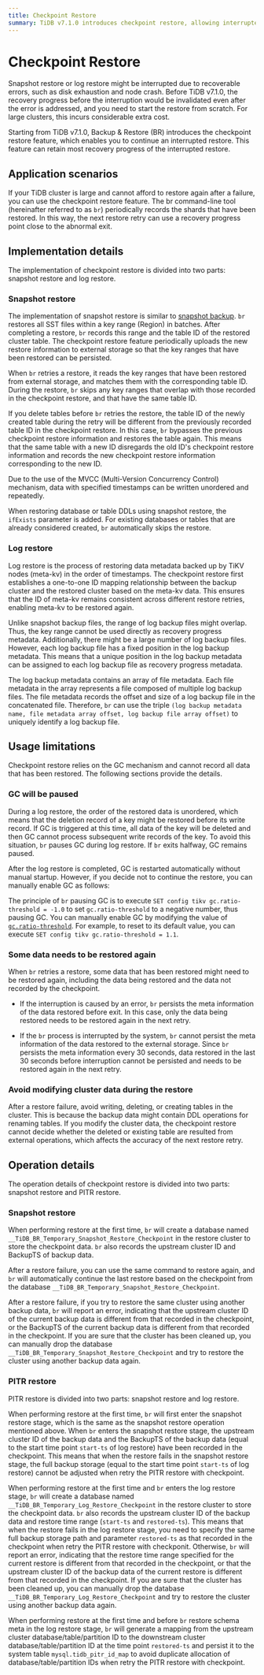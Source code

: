 ```yaml
---
title: Checkpoint Restore
summary: TiDB v7.1.0 introduces checkpoint restore, allowing interrupted snapshot and log restores to continue without starting from scratch. It records restored shards and table IDs, enabling retries to use the progress point close to the interruption. However, it relies on the GC mechanism and may require some data to be restored again. It's important to avoid modifying cluster data during the restore to ensure accuracy.
---
```


# Checkpoint Restore

Snapshot restore or log restore might be interrupted due to recoverable errors, such as disk exhaustion and node crash. Before TiDB v7.1.0, the recovery progress before the interruption would be invalidated even after the error is addressed, and you need to start the restore from scratch. For large clusters, this incurs considerable extra cost.

Starting from TiDB v7.1.0, Backup & Restore (BR) introduces the checkpoint restore feature, which enables you to continue an interrupted restore. This feature can retain most recovery progress of the interrupted restore.

## Application scenarios

If your TiDB cluster is large and cannot afford to restore again after a failure, you can use the checkpoint restore feature. The br command-line tool (hereinafter referred to as `br`) periodically records the shards that have been restored. In this way, the next restore retry can use a recovery progress point close to the abnormal exit.

## Implementation details

The implementation of checkpoint restore is divided into two parts: snapshot restore and log restore.

### Snapshot restore

The implementation of snapshot restore is similar to [snapshot backup](/br/br-checkpoint-backup.md#implementation-details). `br` restores all SST files within a key range (Region) in batches. After completing a restore, `br` records this range and the table ID of the restored cluster table. The checkpoint restore feature periodically uploads the new restore information to external storage so that the key ranges that have been restored can be persisted.

When `br` retries a restore, it reads the key ranges that have been restored from external storage, and matches them with the corresponding table ID. During the restore, `br` skips any key ranges that overlap with those recorded in the checkpoint restore, and that have the same table ID.

If you delete tables before `br` retries the restore, the table ID of the newly created table during the retry will be different from the previously recorded table ID in the checkpoint restore. In this case, `br` bypasses the previous checkpoint restore information and restores the table again. This means that the same table with a new ID disregards the old ID's checkpoint restore information and records the new checkpoint restore information corresponding to the new ID.

Due to the use of the MVCC (Multi-Version Concurrency Control) mechanism, data with specified timestamps can be written unordered and repeatedly.

When restoring database or table DDLs using snapshot restore, the `ifExists` parameter is added. For existing databases or tables that are already considered created, `br` automatically skips the restore.

### Log restore

Log restore is the process of restoring data metadata backed up by TiKV nodes (meta-kv) in the order of timestamps. The checkpoint restore first establishes a one-to-one ID mapping relationship between the backup cluster and the restored cluster based on the meta-kv data. This ensures that the ID of meta-kv remains consistent across different restore retries, enabling meta-kv to be restored again.

Unlike snapshot backup files, the range of log backup files might overlap. Thus, the key range cannot be used directly as recovery progress metadata. Additionally, there might be a large number of log backup files. However, each log backup file has a fixed position in the log backup metadata. This means that a unique position in the log backup metadata can be assigned to each log backup file as recovery progress metadata.

The log backup metadata contains an array of file metadata. Each file metadata in the array represents a file composed of multiple log backup files. The file metadata records the offset and size of a log backup file in the concatenated file. Therefore, `br` can use the triple `(log backup metadata name, file metadata array offset, log backup file array offset)` to uniquely identify a log backup file.

## Usage limitations

Checkpoint restore relies on the GC mechanism and cannot record all data that has been restored. The following sections provide the details.

### GC will be paused

During a log restore, the order of the restored data is unordered, which means that the deletion record of a key might be restored before its write record. If GC is triggered at this time, all data of the key will be deleted and then GC cannot process subsequent write records of the key. To avoid this situation, `br` pauses GC during log restore. If `br` exits halfway, GC remains paused.

After the log restore is completed, GC is restarted automatically without manual startup. However, if you decide not to continue the restore, you can manually enable GC as follows:

The principle of `br` pausing GC is to execute `SET config tikv gc.ratio-threshold = -1.0` to set `gc.ratio-threshold` to a negative number, thus pausing GC. You can manually enable GC by modifying the value of [`gc.ratio-threshold`](/tikv-configuration-file.md#ratio-threshold). For example, to reset to its default value, you can execute `SET config tikv gc.ratio-threshold = 1.1`.

### Some data needs to be restored again

When `br` retries a restore, some data that has been restored might need to be restored again, including the data being restored and the data not recorded by the checkpoint.

- If the interruption is caused by an error, `br` persists the meta information of the data restored before exit. In this case, only the data being restored needs to be restored again in the next retry.

- If the `br` process is interrupted by the system, `br` cannot persist the meta information of the data restored to the external storage. Since `br` persists the meta information every 30 seconds, data restored in the last 30 seconds before interruption cannot be persisted and needs to be restored again in the next retry.

### Avoid modifying cluster data during the restore

After a restore failure, avoid writing, deleting, or creating tables in the cluster. This is because the backup data might contain DDL operations for renaming tables. If you modify the cluster data, the checkpoint restore cannot decide whether the deleted or existing table are resulted from external operations, which affects the accuracy of the next restore retry.

## Operation details

The operation details of checkpoint restore is divided into two parts: snapshot restore and PITR restore.

### Snapshot restore

When performing restore at the first time, `br` will create a database named `__TiDB_BR_Temporary_Snapshot_Restore_Checkpoint` in the restore cluster to store the checkpoint data. `br` also records the upstream cluster ID and BackupTS of backup data.

After a restore failure, you can use the same command to restore again, and `br` will automatically continue the last restore based on the checkpoint from the database `__TiDB_BR_Temporary_Snapshot_Restore_Checkpoint`.

After a restore failure, if you try to restore the same cluster using another backup data, `br` will report an error, indicating that the upstream cluster ID of the current backup data is different from that recorded in the checkpoint, or the BackupTS of the current backup data is different from that recorded in the checkpoint. If you are sure that the cluster has been cleaned up, you can manually drop the database `__TiDB_BR_Temporary_Snapshot_Restore_Checkpoint` and try to restore the cluster using another backup data again.

### PITR restore

PITR restore is divided into two parts: snapshot restore and log restore.

When performing restore at the first time, `br` will first enter the snapshot restore stage, which is the same as the snapshot restore operation mentioned above. When `br` enters the snapshot restore stage, the upstream cluster ID of the backup data and the BackupTS of the backup data (equal to the start time point `start-ts` of log restore) have been recorded in the checkpoint. This means that when the restore fails in the snapshot restore stage, the full backup storage (equal to the start time point `start-ts` of log restore) cannot be adjusted when retry the PITR restore with checkpoint.

When performing restore at the first time and `br` enters the log restore stage, `br` will create a database named `__TiDB_BR_Temporary_Log_Restore_Checkpoint` in the restore cluster to store the checkpoint data. `br` also records the upstream cluster ID of the backup data and restore time range (`start-ts` and `restored-ts`). This means that when the restore fails in the log restore stage, you need to specify the same full backup storage path and parameter `restored-ts` as that recorded in the checkpoint when retry the PITR restore with checkponit. Otherwise, `br` will report an error, indicating that the restore time range specified for the current restore is different from that recorded in the checkpoint, or that the upstream cluster ID of the backup data of the current restore is different from that recorded in the checkpoint. If you are sure that the cluster has been cleaned up, you can manually drop the database `__TiDB_BR_Temporary_Log_Restore_Checkpoint` and try to restore the cluster using another backup data again.

When performing restore at the first time and before `br` restore schema meta in the log restore stage, `br` will generate a mapping from the upstream cluster database/table/partition ID to the downstream cluster database/table/partition ID at the time point `restored-ts` and persist it to the system table `mysql.tidb_pitr_id_map` to avoid duplicate allocation of database/table/partition IDs when retry the PITR restore with checkpoint.
